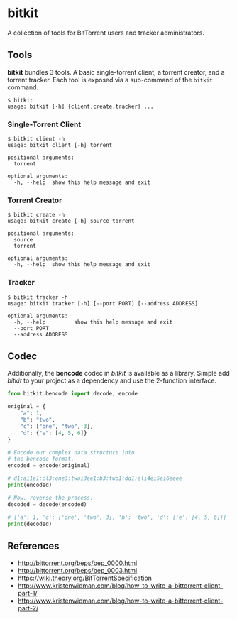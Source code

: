 # bitkit

A collection of tools for BitTorrent users and tracker administrators.

## Tools

**bitkit** bundles 3 tools. A basic single-torrent client, a torrent creator, and a torrent tracker. Each tool is exposed via a sub-command of the ```bitkit``` command.

```
$ bitkit
usage: bitkit [-h] {client,create,tracker} ...
```

### Single-Torrent Client

```
$ bitkit client -h
usage: bitkit client [-h] torrent

positional arguments:
  torrent

optional arguments:
  -h, --help  show this help message and exit
```

### Torrent Creator

```
$ bitkit create -h
usage: bitkit create [-h] source torrent

positional arguments:
  source
  torrent

optional arguments:
  -h, --help  show this help message and exit
```

### Tracker

```
$ bitkit tracker -h
usage: bitkit tracker [-h] [--port PORT] [--address ADDRESS]

optional arguments:
  -h, --help         show this help message and exit
  --port PORT
  --address ADDRESS
```

## Codec

Additionally, the **bencode** codec in *bitkit* is available as a library. Simple add *bitkit* to your project as a dependency and use the 2-function interface.

```python
from bitkit.bencode import decode, encode

original = {
    "a": 1,
    "b": "two",
    "c": ["one", "two", 3],
    "d": {"e": [4, 5, 6]}
}

# Encode our complex data structure into
# the bencode format.
encoded = encode(original)

# d1:ai1e1:cl3:one3:twoi3ee1:b3:two1:dd1:eli4ei5ei6eeee
print(encoded)

# Now, reverse the process.
decoded = decode(encoded)

# {'a': 1, 'c': ['one', 'two', 3], 'b': 'two', 'd': {'e': [4, 5, 6]}}
print(decoded)
```

## References

* http://bittorrent.org/beps/bep_0000.html
* http://bittorrent.org/beps/bep_0003.html
* https://wiki.theory.org/BitTorrentSpecification
* http://www.kristenwidman.com/blog/how-to-write-a-bittorrent-client-part-1/
* http://www.kristenwidman.com/blog/how-to-write-a-bittorrent-client-part-2/

